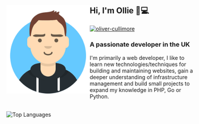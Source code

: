 <section>
    <img align="left" src="https://raw.githubusercontent.com/OliverCullimore/OliverCullimore/master/resources/olivercullimore.svg" alt="Oliver Cullimore" width="220" />
    <h1>Hi, I'm Ollie 👋💻</h1>
    <p>
        <a href="https://linkedin.com/in/oliver-cullimore" target="blank"><img align="center" src="https://api.iconify.design/simple-icons/linkedin.svg?color=%23ffffff" alt="oliver-cullimore" height="30" width="30" /></a>
    </p>
    <h3>A passionate developer in the UK</h3>
    <p>I'm primarily a web developer, I like to learn new technologies/techniques for building and maintaining websites, gain a deeper understanding of infrastructure management and build small projects to expand my knowledge in PHP, Go or Python.</p>
    <br/>
    <img align="left" src="https://github-readme-stats.vercel.app/api/top-langs/?username=OliverCullimore&layout=compact&theme=transparent" alt="Top Languages" width="40%" />
</section>
